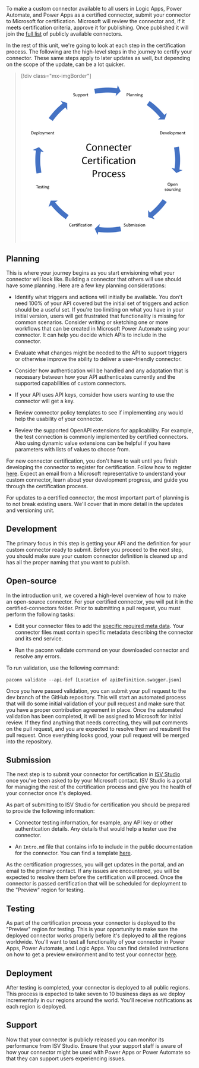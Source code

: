 To make a custom connector available to all users in Logic Apps, Power Automate, and Power Apps as a certified connector, submit your connector to Microsoft for certification. Microsoft will review the connector and, if it meets certification criteria, approve it for publishing. Once published it will join the [full list](https://docs.microsoft.com/connectors/connector-reference/?azure-portal=true) of publicly available connectors.

In the rest of this unit, we're going to look at each step in the certification process. The following are the high-level steps in the journey to certify your connector. These same steps apply to later updates as well, but depending on the scope of the update, can be a lot quicker.

> [!div class="mx-imgBorder"]
> [![Certification process diagram with planning, development, open sourcing, submission, certification, testing, deployment, and support steps.](../media/certification-process.png)](../media/certification-process.png#lightbox)

## Planning

This is where your journey begins as you start envisioning what your connector will look like. Building a connector that others will use should have some planning. Here are a few key planning considerations:

- Identify what triggers and actions will initially be available. You don't need 100% of your API covered but the initial set of triggers and action should be a useful set. If you're too limiting on what you have in your initial version, users will get frustrated that functionality is missing for common scenarios. Consider writing or sketching one or more workflows that can be created in Microsoft Power Automate using your connector. It can help you decide which APIs to include in the connector.

- Evaluate what changes might be needed to the API to support triggers or otherwise improve the ability to deliver a user-friendly connector.

- Consider how authentication will be handled and any adaptation that is necessary between how your API authenticates currently and the supported capabilities of custom connectors.

- If your API uses API keys, consider how users wanting to use the connector will get a key.

- Review connector policy templates to see if implementing any would help the usability of your connector.

- Review the supported OpenAPI extensions for applicability. For example, the test connection is commonly implemented by certified connectors. Also using dynamic value extensions can be helpful if you have parameters with lists of values to choose from.

For new connector certification, you don't have to wait until you finish developing the connector to register for certification. Follow how to register [here](https://docs.microsoft.com/connectors/custom-connectors/submit-certification.md?azure-portal=true#certification-process). Expect an email from a Microsoft representative to understand your custom connector, learn about your development progress, and guide you through the certification process.

For updates to a certified connector, the most important part of planning is to not break existing users. We'll cover that in more detail in the updates and versioning unit.

## Development

The primary focus in this step is getting your API and the definition for your custom connector ready to submit. Before you proceed to the next step, you should make sure your custom connector definition is cleaned up and has all the proper naming that you want to publish.

## Open-source

In the introduction unit, we covered a high-level overview of how to make an open-source connector. For your certified connector, you will put it in the certified-connectors folder. Prior to submitting a pull request, you must perform the following tasks:

- Edit your connector files to add the [specific required meta data](https://docs.microsoft.com/connectors/custom-connectors/certification-submission.md?azure-portal=true#publisher-and-stack-owner). Your connector files must contain specific metadata describing the connector and its end service.

- Run the paconn validate command on your downloaded connector and resolve any errors.

To run validation, use the following command:

`paconn validate --api-def [Location of apiDefinition.swagger.json]`

Once you have passed validation, you can submit your pull request to the dev branch of the GitHub repository. This will start an automated process that will do some initial validation of your pull request and make sure that you have a proper contribution agreement in place. Once the automated validation has been completed, it will be assigned to Microsoft for initial review. If they find anything that needs correcting, they will put comments on the pull request, and you are expected to resolve them and resubmit the pull request. Once everything looks good, your pull request will be merged into the repository.

## Submission

The next step is to submit your connector for certification in [ISV Studio](https://isvstudio.powerapps.com/ep/connector/?azure-portal=true) once you've been asked to by your Microsoft contact. ISV Studio is a portal for managing the rest of the certification process and give you the health of your connector once it's deployed.

As part of submitting to ISV Studio for certification you should be prepared to provide the following information:

- Connector testing information, for example, any API key or other authentication details. Any details that would help a tester use the connector.

- An `Intro.md` file that contains info to include in the public documentation for the connector. You can find a template [here](https://docs.microsoft.com/connectors/custom-connectors/certification-submission.md?azure-portal=true#submitting-to-isv-studio).

As the certification progresses, you will get updates in the portal, and an email to the primary contact. If any issues are encountered, you will be expected to resolve them before the certification will proceed. Once the connector is passed certification that will be scheduled for deployment to the "Preview" region for testing.

## Testing

As part of the certification process your connector is deployed to the "Preview" region for testing. This is your opportunity to make sure the deployed connector works properly before it's deployed to all the regions worldwide. You'll want to test all functionality of your connector in Power Apps, Power Automate, and Logic Apps. You can find detailed instructions on how to get a preview environment and to test your connector [here](https://docs.microsoft.com/connectors/custom-connectors/certification-testing/?azure-portal=true).

## Deployment

After testing is completed, your connector is deployed to all public regions. This process is expected to take seven to 10 business days as we deploy incrementally in our regions around the world. You'll receive notifications as each region is deployed.

## Support

Now that your connector is publicly released you can monitor its performance from ISV Studio. Ensure that your support staff is aware of how your connector might be used with Power Apps or Power Automate so that they can support users experiencing issues.

